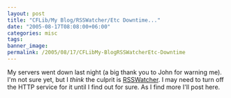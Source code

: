 ```yaml
---
layout: post
title: "CFLib/My Blog/RSSWatcher/Etc Downtime..."
date: "2005-08-17T08:08:00+06:00"
categories: misc 
tags: 
banner_image: 
permalink: /2005/08/17/CFLibMy-BlogRSSWatcherEtc-Downtime
---
```


My servers went down last night (a big thank you to John for warning me). I'm not sure yet, but I <i>think</i> the culprit is <a href="http://www.rsswatcher.com">RSSWatcher</a>. I may need to turn off the HTTP service for it until I find out for sure. As I find more I'll post here.